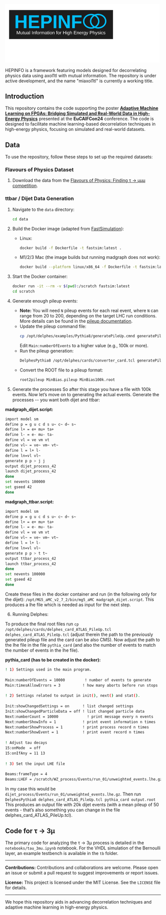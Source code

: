 <img src="docs/_static/HEPINFO_logo.svg" alt="HEPINFO_logo" width="500"/>

HEPINFO is a framework featuring models designed for decorrelating physics data using axol1tl with mutual information. The repository is under active development, and the name "miaxol1tl" is currently a working title.

## Introduction

This repository contains the code supporting the poster [**Adaptive Machine Learning on FPGAs: Bridging Simulated and Real-World Data in High-Energy Physics**](https://indico.nikhef.nl/event/4875/contributions/20369/) presented at the **EuCAIFCon24** conference. The code is designed to facilitate machine learning-based decorrelation techniques in high-energy physics, focusing on simulated and real-world datasets.

## Data

To use the repository, follow these steps to set up the required datasets:

### Flavours of Physics Dataset
1. Download the data from the [Flavours of Physics: Finding τ → μμμ competition](https://www.kaggle.com/competitions/flavours-of-physics).

### ttbar / Dijet Data Generation
1. Navigate to the `data` directory:
   ```bash
   cd data
   ```
2. Build the Docker image (adapted from [FastSimulation](https://github.com/schmittc/FastSimulation)):
   - Linux:
     ```bash
     docker build -f Dockerfile -t fastsim:latest .
     ```
   - M1/2/3 Mac (the image builds but running madgraph does not work):
     ```bash
     docker build --platform linux/x86_64 -f Dockerfile -t fastsim:latest .
     ```
4. Start the Docker container:
   ```bash
   docker run -it --rm -v $(pwd):/scratch fastsim:latest
   cd scratch
   ```
5. Generate enough pileup events:
   - **Note:** You will need `N` pileup events for each real event, where `N` can range from 20 to 200, depending on the target LHC run conditions. More details can be found in the [pileup documentation](https://cp3.irmp.ucl.ac.be/projects/delphes/wiki/WorkBook/PileUp).
   - Update the pileup command file:
     ```bash
     cp /opt/delphes/examples/Pythia8/generatePileUp.cmnd generatePileup100k.cmnd
     ```
     Edit `Main:numberOfEvents` to a higher value (e.g., 100k or more).
   - Run the pileup generation:
     ```bash
     DelphesPythia8 /opt/delphes/cards/converter_card.tcl generatePileup100k.cmnd MinBias100k.root
     ```
   - Convert the ROOT file to a pileup format:
     ```bash
     root2pileup MinBias.pileup MinBias100k.root
     ```

6. Generate the processes
So after this stage you have a file with 100k events. Now let’s move on to generating the actual events. Generate the processes -- you want both dijet and ttbar:

**madgraph_dijet.script:**
```bash
import model sm
define p = g u c d s u~ c~ d~ s~
define l+ = e+ mu+ ta+
define l- = e- mu- ta-
define vl = ve vm vt
define vl~ = ve~ vm~ vt~
define l = l+ l-
define ln=vl vl~
generate p p > j j
output dijet_process_42
launch dijet_process_42
done
set nevents 100000
set gseed 42
done
```

**madgraph_ttbar.script:**
```bash
import model sm
define p = g u c d s u~ c~ d~ s~
define l+ = e+ mu+ ta+
define l- = e- mu- ta-
define vl = ve vm vt
define vl~ = ve~ vm~ vt~
define l = l+ l-
define ln=vl vl~
generate p p > t t~
output ttbar_process_42
launch ttbar_process_42
done
set nevents 100000
set gseed 42
done
```
Create these files in the docker container and run (in the following only for the dijet): `/opt/MG5_aMC_v2_7_2/bin/mg5_aMC madgraph_dijet.script`.
This produces a lhe file which is needed as input for the next step.

6. Running Delphes:

To produce the final root files run `cp /opt/delphes/cards/delphes_card_ATLAS_PileUp.tcl delphes_card_ATLAS_PileUp.tcl` (adjust therein the path to the previously generated pileup file and the card can be also CMS).
Now adjust the path to the lhe file in the file `pythia_card` (and also the number of events to match the number of events in the lhe file).

**pythia_card (has to be created in the docker):**
```bash
! 1) Settings used in the main program.

Main:numberOfEvents = 10000         ! number of events to generate
Main:timesAllowErrors = 3          ! how many aborts before run stops

! 2) Settings related to output in init(), next() and stat().

Init:showChangedSettings = on      ! list changed settings
Init:showChangedParticleData = off ! list changed particle data
Next:numberCount = 10000             ! print message every n events
Next:numberShowInfo = 1            ! print event information n times
Next:numberShowProcess = 1         ! print process record n times
Next:numberShowEvent = 1           ! print event record n times

! Adjust tau decays
15:onMode  = off
15:onIfAny = 11 13

! 3) Set the input LHE file

Beams:frameType = 4
Beams:LHEF = /scratch/WZ_process/Events/run_01/unweighted_events.lhe.gz
```

In my case this would be `dijet_process/Events/run_01/unweighted_events.lhe.gz`. Then run `DelphesPythia8 delphes_card_ATLAS_PileUp.tcl pythia_card output.root`
This produces an output file with 20k dijet events (with a mean pileup of 50 events - that’s also something you can change in the file delphes_card_ATLAS_PileUp.tcl).





## Code for τ → 3μ

The primary code for analyzing the τ → 3μ process is detailed in the `notebooks/tau_3mu.ipynb` notebook. For the VHDL simulation of the Bernoulli layer, an example testbench is available in the `tb` folder.

---

**Contributions:** Contributions and collaborations are welcome. Please open an issue or submit a pull request to suggest improvements or report issues.

**License:** This project is licensed under the MIT License. See the `LICENSE` file for details.

---

We hope this repository aids in advancing decorrelation techniques and adaptive machine learning in high-energy physics.

